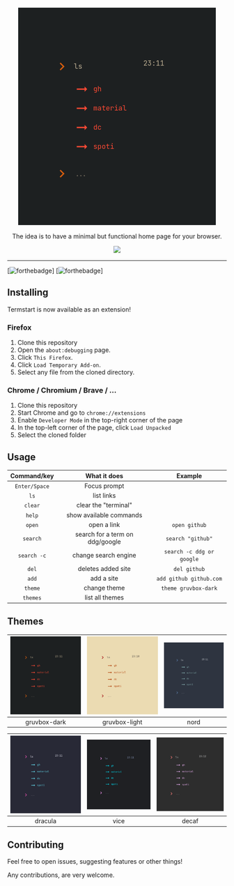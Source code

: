 <p align="center"><img src=".assets/gruvbox-dark.png" /><p>

<p align="center">The idea is to have a minimal but functional home page for your browser.</p>

<p align="center"> <a href="https://yrwq.github.io/termstart"><img src="https://forthebadge.com/images/badges/check-it-out.svg"/></a></p>

---

[![forthebadge](https://forthebadge.com/images/badges/built-with-love.svg)]
[![forthebadge](https://forthebadge.com/images/badges/60-percent-of-the-time-works-every-time.svg)]

## Installing

Termstart is now available as an extension!

### Firefox

1. Clone this repository
2. Open the `about:debugging` page.
3. Click `This Firefox`.
4. Click `Load Temporary Add-on`.
5. Select any file from the cloned directory.

### Chrome / Chromium / Brave / ...

1. Clone this repository
2. Start Chrome and go to `chrome://extensions`
3. Enable `Developer Mode` in the top-right corner of the page
4. In the top-left corner of the page, click `Load Unpacked`
5. Select the cloned folder

## Usage

| Command/key  | What it does                    | Example                  |
| :-: | :-: |:-: |
| `Enter/Space`| Focus prompt                    |                          |
| `ls`         | list links                      |                          |
| `clear`      | clear the "terminal"            |                          |
| `help`       | show available commands         |                          |
| `open`       | open a link                     | `open github`            |
| `search`     | search for a term on ddg/google | `search "github"`        |
| `search -c`  | change search engine            | `search -c ddg or google`|
| `del`        | deletes added site              | `del github`             |
| `add`        | add a site                      | `add github github.com`  |
| `theme`      | change theme                    | `theme gruvbox-dark`     |
| `themes`     | list all themes                 |                          |

## Themes

| ![gruvbox](.assets/gruvbox-dark.png) | ![gboxlight](.assets/gruvbox-light.png)     | ![nord](.assets/nord.png)   |
| :-: | :-: | :-: |
| gruvbox-dark                         | gruvbox-light                               | nord                        |

| ![dracula](.assets/dracula.png)      | ![vice](.assets/vice.png)                   | ![decaf](.assets/decaf.png) |
| :-: | :-: | :-: |
| dracula                              | vice                                        | decaf                       |

## Contributing

Feel free to open issues, suggesting features or other things!

Any contributions, are very welcome.
